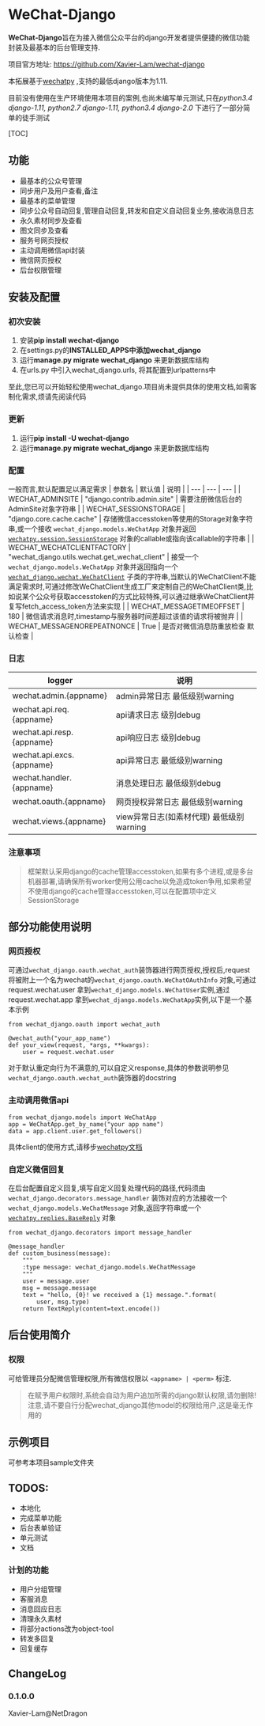 # WeChat-Django

**WeChat-Django**旨在为接入微信公众平台的django开发者提供便捷的微信功能封装及最基本的后台管理支持.

项目官方地址: https://github.com/Xavier-Lam/wechat-django

本拓展基于[wechatpy](https://github.com/jxtech/wechatpy) ,支持的最低django版本为1.11.

目前没有使用在生产环境使用本项目的案例,也尚未编写单元测试,只在*python3.4 django-1.11, python2.7 django-1.11, python3.4 django-2.0* 下进行了一部分简单的徒手测试

[TOC]

## 功能
* 最基本的公众号管理
* 同步用户及用户查看,备注
* 最基本的菜单管理
* 同步公众号自动回复,管理自动回复,转发和自定义自动回复业务,接收消息日志
* 永久素材同步及查看
* 图文同步及查看
* 服务号网页授权
* 主动调用微信api封装
* 微信网页授权
* 后台权限管理

## 安装及配置
### 初次安装
1. 安装**pip install wechat-django**
2. 在settings.py的**INSTALLED_APPS中添加wechat_django**
3. 运行**manage.py migrate wechat_django** 来更新数据库结构
4. 在urls.py 中引入wechat_django.urls, 将其配置到urlpatterns中

至此,您已可以开始轻松使用wechat_django.项目尚未提供具体的使用文档,如需客制化需求,烦请先阅读代码

### 更新
1. 运行**pip install -U wechat-django**
2. 运行**manage.py migrate wechat_django** 来更新数据库结构

### 配置
一般而言,默认配置足以满足需求
| 参数名 | 默认值 | 说明 |
| --- | --- | --- |
| WECHAT_ADMINSITE | "django.contrib.admin.site" | 需要注册微信后台的AdminSite对象字符串 |
| WECHAT_SESSIONSTORAGE | "django.core.cache.cache" | 存储微信accesstoken等使用的Storage对象字符串,或一个接收 `wechat_django.models.WeChatApp` 对象并返回 [`wechatpy.session.SessionStorage`](https://wechatpy.readthedocs.io/zh_CN/master/quickstart.html#id10) 对象的callable或指向该callable的字符串 | 
| WECHAT_WECHATCLIENTFACTORY | "wechat_django.utils.wechat.get_wechat_client" | 接受一个 `wechat_django.models.WeChatApp` 对象并返回指向一个 [`wechat_django.wechat.WeChatClient`](https://wechatpy.readthedocs.io/zh_CN/master/_modules/wechatpy/client.html) 子类的字符串,当默认的WeChatClient不能满足需求时,可通过修改WeChatClient生成工厂来定制自己的WeChatClient类,比如说某个公众号获取accesstoken的方式比较特殊,可以通过继承WeChatClient并复写fetch_access_token方法来实现 | 
| WECHAT_MESSAGETIMEOFFSET | 180 | 微信请求消息时,timestamp与服务器时间差超过该值的请求将被抛弃 |
| WECHAT_MESSAGENOREPEATNONCE | True | 是否对微信消息防重放检查 默认检查 |

### 日志
| logger | 说明 |
| --- | --- |
| wechat.admin.{appname} | admin异常日志 最低级别warning |
| wechat.api.req.{appname} | api请求日志 级别debug |
| wechat.api.resp.{appname} | api响应日志 级别debug |
| wechat.api.excs.{appname} | api异常日志 最低级别warning |
| wechat.handler.{appname} | 消息处理日志 最低级别debug |
| wechat.oauth.{appname} | 网页授权异常日志 最低级别warning |
| wechat.views.{appname} | view异常日志(如素材代理) 最低级别warning |

### 注意事项
> 框架默认采用django的cache管理accesstoken,如果有多个进程,或是多台机器部署,请确保所有worker使用公用cache以免造成token争用,如果希望不使用django的cache管理accesstoken,可以在配置项中定义SessionStorage

## 部分功能使用说明
### 网页授权
可通过`wechat_django.oauth.wechat_auth`装饰器进行网页授权,授权后,request将被附上一个名为wechat的`wechat_django.oauth.WeChatOAuthInfo` 对象,可通过 request.wechat.user 拿到`wechat_django.models.WeChatUser`实例,通过 request.wechat.app 拿到`wechat_django.models.WeChatApp`实例,以下是一个基本示例

    from wechat_django.oauth import wechat_auth

    @wechat_auth("your_app_name")
    def your_view(request, *args, **kwargs):
        user = request.wechat.user

对于默认重定向行为不满意的,可以自定义response,具体的参数说明参见`wechat_django.oauth.wechat_auth`装饰器的docstring


### 主动调用微信api
    from wechat_django.models import WeChatApp
    app = WeChatApp.get_by_name("your app name")
    data = app.client.user.get_followers()

具体client的使用方式,请移步[wechatpy文档](https://wechatpy.readthedocs.io/zh_CN/master/client/index.html)

### 自定义微信回复
在后台配置自定义回复,填写自定义回复处理代码的路径,代码须由 `wechat_django.decorators.message_handler` 装饰对应的方法接收一个 `wechat_django.models.WeChatMessage` 对象,返回字符串或一个 [`wechatpy.replies.BaseReply`](https://wechatpy.readthedocs.io/zh_CN/master/replies.html) 对象

    from wechat_django.decorators import message_handler

    @message_handler
    def custom_business(message):
        """
        :type message: wechat_django.models.WeChatMessage
        """
        user = message.user
        msg = message.message
        text = "hello, {0}! we received a {1} message.".format(
            user, msg.type)
        return TextReply(content=text.encode())

## 后台使用简介
### 权限
可给管理员分配微信管理权限,所有微信权限以 `<appname> | <perm>` 标注.
> 在赋予用户权限时,系统会自动为用户追加所需的django默认权限,请勿删除!注意,请不要自行分配wechat_django其他model的权限给用户,这是毫无作用的

## 示例项目
可参考本项目sample文件夹

## TODOS:
* 本地化
* 完成菜单功能
* 后台表单验证
* 单元测试
* 文档

### 计划的功能
* 用户分组管理
* 客服消息
* 消息回应日志
* 清理永久素材
* 将部分actions改为object-tool
* 转发多回复
* 回复缓存

## ChangeLog
### 0.1.0.0


Xavier-Lam@NetDragon